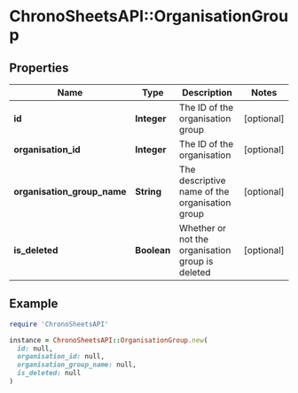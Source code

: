 # ChronoSheetsAPI::OrganisationGroup

## Properties

| Name | Type | Description | Notes |
| ---- | ---- | ----------- | ----- |
| **id** | **Integer** | The ID of the organisation group | [optional] |
| **organisation_id** | **Integer** | The ID of the organisation | [optional] |
| **organisation_group_name** | **String** | The descriptive name of the organisation group | [optional] |
| **is_deleted** | **Boolean** | Whether or not the organisation group is deleted | [optional] |

## Example

```ruby
require 'ChronoSheetsAPI'

instance = ChronoSheetsAPI::OrganisationGroup.new(
  id: null,
  organisation_id: null,
  organisation_group_name: null,
  is_deleted: null
)
```

